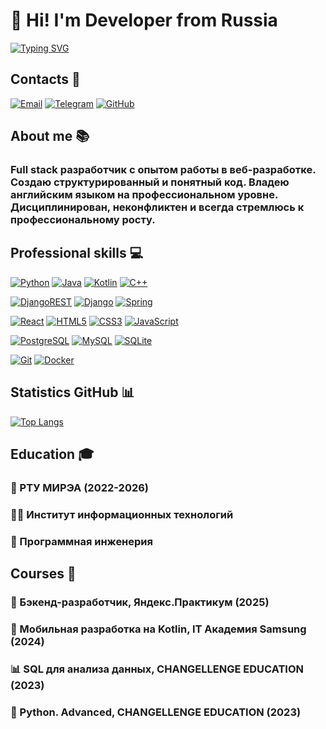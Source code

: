# 👋 Hi! I'm Developer from Russia

[![Typing SVG](https://readme-typing-svg.herokuapp.com?font=Poppins&weight=600&size=25&pause=1000&color=1901BB&background=5A9DFF00&vCenter=true&width=435&height=35&lines=Full+Stack+Developer)](https://github.com/MishaAstanin)

## Contacts 📱
[![Email](https://img.shields.io/badge/Gmail-D14836.svg?style=for-the-badge&logo=gmail&logoColor=white)](mailto:misha100904@gmail.com)
[![Telegram](https://img.shields.io/badge/Telegram-2CA5E0.svg?style=for-the-badge&logo=telegram&logoColor=white)](https://t.me/MishaAstanin)
[![GitHub](https://img.shields.io/badge/GitHub-100000.svg?style=for-the-badge&logo=github&logoColor=white)](https://github.com/MishaAstanin)

## About me 📚
### Full stack разработчик с опытом работы в веб-разработке. Создаю структурированный и понятный код. Владею английским языком на профессиональном уровне. Дисциплинирован, неконфликтен и всегда стремлюсь к профессиональному росту.

## Professional skills 💻

[![Python](https://img.shields.io/badge/python-%2314354C.svg?style=for-the-badge&logo=python&logoColor=white)]()
[![Java](https://img.shields.io/badge/java-%23ED8B00.svg?style=for-the-badge&logo=openjdk&logoColor=white)]()
[![Kotlin](https://img.shields.io/badge/kotlin-%237F52FF.svg?style=for-the-badge&logo=kotlin&logoColor=white)]()
[![C++](https://img.shields.io/badge/c++-%2300599C.svg?style=for-the-badge&logo=c%2B%2B&logoColor=white)]()

[![DjangoREST](https://img.shields.io/badge/DJANGO-REST-ff1709?style=for-the-badge&logo=django&logoColor=white&color=ff1709&labelColor=gray)]()
[![Django](https://img.shields.io/badge/django-%23092E20.svg?style=for-the-badge&logo=django&logoColor=white)]()
[![Spring](https://img.shields.io/badge/spring-%236DB33F.svg?style=for-the-badge&logo=spring&logoColor=white)]()

[![React](https://img.shields.io/badge/react-%2320232a.svg?style=for-the-badge&logo=react&logoColor=%2361DAFB)]()
[![HTML5](https://img.shields.io/badge/html5-%23E34F26.svg?style=for-the-badge&logo=html5&logoColor=white)]()
[![CSS3](https://img.shields.io/badge/css3-%231572B6DA.svg?style=for-the-badge&logo=css3&logoColor=white)]()
[![JavaScript](https://img.shields.io/badge/javascript-F7DF1E.svg?style=for-the-badge&logo=javascript&logoColor=black)]()

[![PostgreSQL](https://img.shields.io/badge/postgresql-%23316192.svg?style=for-the-badge&logo=postgresql&logoColor=white)]()
[![MySQL](https://img.shields.io/badge/mysql-%2300f.svg?style=for-the-badge&logo=mysql&logoColor=white)]()
[![SQLite](https://img.shields.io/badge/sqlite-%2307405e.svg?style=for-the-badge&logo=sqlite&logoColor=white)]()

[![Git](https://img.shields.io/badge/git-%23F05033.svg?style=for-the-badge&logo=git&logoColor=white)]()
[![Docker](https://img.shields.io/badge/docker-%230db7ed.svg?style=for-the-badge&logo=docker&logoColor=white)]()



## Statistics GitHub 📊
[![Top Langs](https://github-readme-stats.vercel.app/api/top-langs/?username=MishaAstanin&hide_progress=true)]()

## Education 🎓

### 🏫 РТУ МИРЭА (2022-2026)  
### 👨‍💻 Институт информационных технологий  
### 🔧 Программная инженерия  

## Courses 📜

### 🎯 Бэкенд-разработчик, Яндекс.Практикум (2025)  
### 📱 Мобильная разработка на Kotlin, IT Академия Samsung (2024)  
### 📊 SQL для анализа данных, CHANGELLENGE EDUCATION (2023)  
### 🐍 Python. Advanced, CHANGELLENGE EDUCATION (2023)  